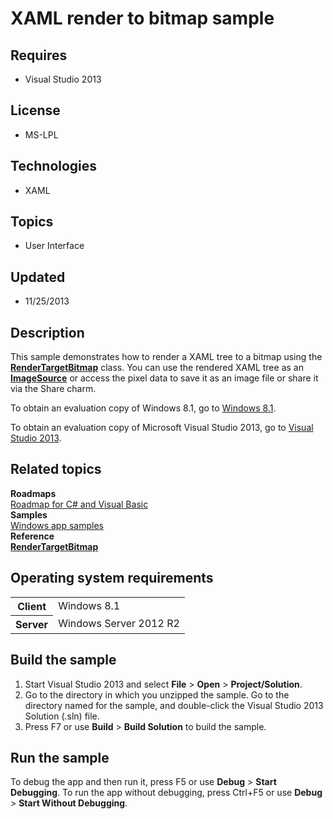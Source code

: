 # XAML render to bitmap sample
## Requires
- Visual Studio 2013
## License
- MS-LPL
## Technologies
- XAML
## Topics
- User Interface
## Updated
- 11/25/2013
## Description

<div id="mainSection">
<p>This sample demonstrates how to render a XAML tree to a bitmap using the <a href="http://msdn.microsoft.com/library/windows/apps/dn298548">
<b>RenderTargetBitmap</b></a> class. You can use the rendered XAML tree as an <a href="http://msdn.microsoft.com/library/windows/apps/br210107">
<b>ImageSource</b></a> or access the pixel data to save it as an image file or share it via the Share charm.
</p>
<p>To obtain an evaluation copy of Windows&nbsp;8.1, go to <a href="http://go.microsoft.com/fwlink/p/?linkid=301696">
Windows&nbsp;8.1</a>.</p>
<p>To obtain an evaluation copy of Microsoft Visual Studio&nbsp;2013, go to <a href="http://go.microsoft.com/fwlink/p/?linkid=301697">
Visual Studio&nbsp;2013</a>.</p>
<h2><a id="related_topics"></a>Related topics</h2>
<dl><dt><b>Roadmaps</b> </dt><dt><a href="http://msdn.microsoft.com/library/windows/apps/br229583">Roadmap for C# and Visual Basic</a>
</dt><dt><b>Samples</b> </dt><dt><a href="http://go.microsoft.com/fwlink/p/?LinkID=227694">Windows app samples</a>
</dt><dt><b>Reference</b> </dt><dt><a href="http://msdn.microsoft.com/library/windows/apps/dn298548"><b>RenderTargetBitmap</b></a>
</dt></dl>
<h2>Operating system requirements</h2>
<table>
<tbody>
<tr>
<th>Client</th>
<td><dt>Windows&nbsp;8.1 </dt></td>
</tr>
<tr>
<th>Server</th>
<td><dt>Windows Server&nbsp;2012&nbsp;R2 </dt></td>
</tr>
</tbody>
</table>
<h2>Build the sample</h2>
<ol>
<li>Start Visual Studio&nbsp;2013 and select <b>File</b> &gt; <b>Open</b> &gt; <b>Project/Solution</b>.
</li><li>Go to the directory in which you unzipped the sample. Go to the directory named for the sample, and double-click the Visual Studio&nbsp;2013 Solution (.sln) file.
</li><li>Press F7 or use <b>Build</b> &gt; <b>Build Solution</b> to build the sample. </li></ol>
<h2>Run the sample</h2>
<p>To debug the app and then run it, press F5 or use <b>Debug</b> &gt; <b>Start Debugging</b>. To run the app without debugging, press Ctrl&#43;F5 or use
<b>Debug</b> &gt; <b>Start Without Debugging</b>.</p>
</div>
